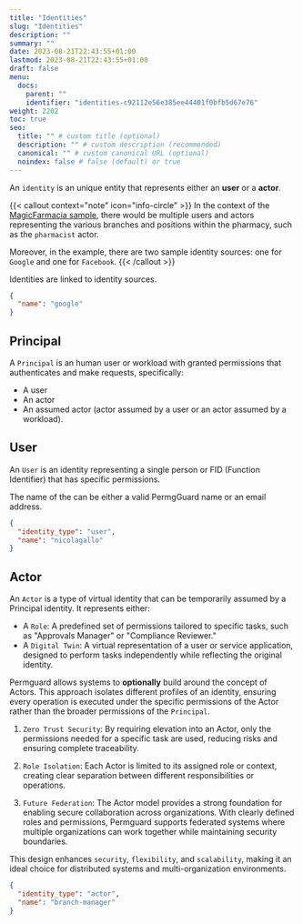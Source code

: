 ```yaml
---
title: "Identities"
slug: "Identities"
description: ""
summary: ""
date: 2023-08-21T22:43:55+01:00
lastmod: 2023-08-21T22:43:55+01:00
draft: false
menu:
  docs:
    parent: ""
    identifier: "identities-c92112e56e385ee44401f0bfb5d67e76"
weight: 2202
toc: true
seo:
  title: "" # custom title (optional)
  description: "" # custom description (recommended)
  canonical: "" # custom canonical URL (optional)
  noindex: false # false (default) or true
---
```


An `identity` is an unique entity that represents either an **user** or a **actor**.

{{< callout context="note" icon="info-circle" >}}
In the context of the [MagicFarmacia sample](/docs/0.1/getting-started/adoption-through-example#integration-use-case-pharmacy-branch-management), there would be multiple users and actors representing the various branches and positions within the pharmacy, such as the `pharmacist` actor.

Moreover, in the example, there are two sample identity sources: one for `Google` and one for `Facebook`.
{{< /callout >}}

Identities are linked to identity sources.

```json
{
  "name": "google"
}
```

## Principal

A `Principal` is an human user or workload with granted permissions that authenticates and make requests, specifically:

- A user
- An actor
- An assumed actor (actor assumed by a user or an actor assumed by a workload).

## User

An `User` is an identity representing a single person or FID (Function Identifier) that has specific permissions.

The name of the can be either a valid PermgGuard name or an email address.

```json
{
  "identity_type": "user",
  "name": "nicolagallo"
}
```

## Actor

An `Actor` is a type of virtual identity that can be temporarily assumed by a Principal identity. It represents either:

- A `Role`: A predefined set of permissions tailored to specific tasks, such as "Approvals Manager" or "Compliance Reviewer."
- A `Digital Twin`: A virtual representation of a user or service application, designed to perform tasks independently while reflecting the original identity.

Permguard allows systems to **optionally** build around the concept of Actors. This approach isolates different profiles of an identity, ensuring every operation is executed under the specific permissions of the Actor rather than the broader permissions of the `Principal`.

1. `Zero Trust Security`: By requiring elevation into an Actor, only the permissions needed for a specific task are used, reducing risks and ensuring complete traceability.

2. `Role Isolation`: Each Actor is limited to its assigned role or context, creating clear separation between different responsibilities or operations.

3. `Future Federation`: The Actor model provides a strong foundation for enabling secure collaboration across organizations. With clearly defined roles and permissions, Permguard supports federated systems where multiple organizations can work together while maintaining security boundaries.

This design enhances `security`, `flexibility`, and `scalability`, making it an ideal choice for distributed systems and multi-organization environments.

```json
{
  "identity_type": "actor",
  "name": "branch-manager"
}
```
